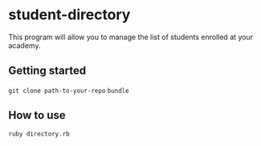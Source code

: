 # student-directory

This program will allow you to manage the list of students enrolled at your academy.

## Getting started

`git clone path-to-your-repo`
`bundle`

## How to use

```shell
ruby directory.rb
```